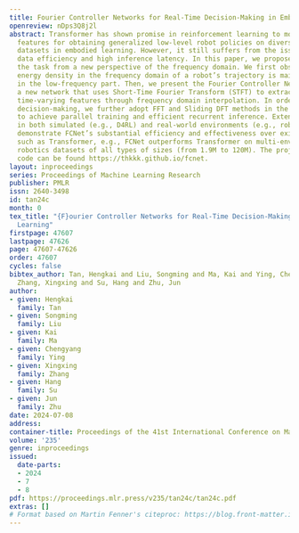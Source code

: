```yaml
---
title: Fourier Controller Networks for Real-Time Decision-Making in Embodied Learning
openreview: nDps3Q8j2l
abstract: Transformer has shown promise in reinforcement learning to model time-varying
  features for obtaining generalized low-level robot policies on diverse robotics
  datasets in embodied learning. However, it still suffers from the issues of low
  data efficiency and high inference latency. In this paper, we propose to investigate
  the task from a new perspective of the frequency domain. We first observe that the
  energy density in the frequency domain of a robot’s trajectory is mainly concentrated
  in the low-frequency part. Then, we present the Fourier Controller Network (FCNet),
  a new network that uses Short-Time Fourier Transform (STFT) to extract and encode
  time-varying features through frequency domain interpolation. In order to do real-time
  decision-making, we further adopt FFT and Sliding DFT methods in the model architecture
  to achieve parallel training and efficient recurrent inference. Extensive results
  in both simulated (e.g., D4RL) and real-world environments (e.g., robot locomotion)
  demonstrate FCNet’s substantial efficiency and effectiveness over existing methods
  such as Transformer, e.g., FCNet outperforms Transformer on multi-environmental
  robotics datasets of all types of sizes (from 1.9M to 120M). The project page and
  code can be found https://thkkk.github.io/fcnet.
layout: inproceedings
series: Proceedings of Machine Learning Research
publisher: PMLR
issn: 2640-3498
id: tan24c
month: 0
tex_title: "{F}ourier Controller Networks for Real-Time Decision-Making in Embodied
  Learning"
firstpage: 47607
lastpage: 47626
page: 47607-47626
order: 47607
cycles: false
bibtex_author: Tan, Hengkai and Liu, Songming and Ma, Kai and Ying, Chengyang and
  Zhang, Xingxing and Su, Hang and Zhu, Jun
author:
- given: Hengkai
  family: Tan
- given: Songming
  family: Liu
- given: Kai
  family: Ma
- given: Chengyang
  family: Ying
- given: Xingxing
  family: Zhang
- given: Hang
  family: Su
- given: Jun
  family: Zhu
date: 2024-07-08
address:
container-title: Proceedings of the 41st International Conference on Machine Learning
volume: '235'
genre: inproceedings
issued:
  date-parts:
  - 2024
  - 7
  - 8
pdf: https://proceedings.mlr.press/v235/tan24c/tan24c.pdf
extras: []
# Format based on Martin Fenner's citeproc: https://blog.front-matter.io/posts/citeproc-yaml-for-bibliographies/
---
```


